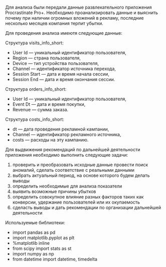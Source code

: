 Для анализа были передали данные развлекательного приложения Procrastinate Pro+. Необходимо проанализировать данные и выяснить почему при наличии огромных вложений в рекламу, последние несколько месяцев компания терпит убытки.

Для проведения анализа имеютя следующие данные:

Структура visits_info_short:

- User Id — уникальный идентификатор пользователя,
- Region — страна пользователя,
- Device — тип устройства пользователя,
- Channel — идентификатор источника перехода,
- Session Start — дата и время начала сессии,
- Session End — дата и время окончания сессии.

Структура orders_info_short:

- User Id — уникальный идентификатор пользователя,
- Event Dt — дата и время покупки,
- Revenue — сумма заказа.

Структура costs_info_short:

- dt — дата проведения рекламной кампании,
- Channel — идентификатор рекламного источника,
- costs — расходы на эту кампанию.

Для выдвижения рекомендаций по дальнейшей деятельности приложения необходимо выполнить следующие задачи:

1) проверить и преобразовать исходные данные провести поиск аномалий, сделать соответствие с реальными данными
2) выбрать актуальный период, на основе которого будем делать выводы
3) определить необходимые для анализа показатели
4) выявить возможные причины убытков
5) определить совокупное влияние разных факторов таких как конверсии, удержание пользователей или их окупаемость
6) сделасть выводы и дать рекомендации по организации дальнейшей деятельности

Используемые библиотеки: 
- import pandas as pd
- import matplotlib.pyplot as plt
- %matplotlib inline
- from scipy import stats as st
- import numpy as np
- from datetime import datetime, timedelta
